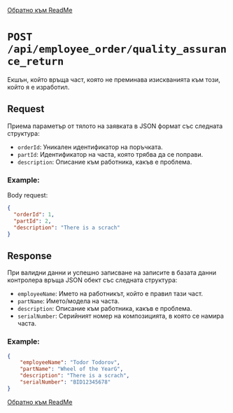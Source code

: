 
[Обратно към ReadMe](/README.md)

# `POST /api/employee_оrder/quality_assurance_return`
Екшън, който връща част, която не преминава изискванията към този, който я е изработил.

## Request
 Приема параметър от тялото на заявката в JSON формат със следната структура:

- `orderId`: Уникален идентификатор на поръчката.
- `partId`: Идентификатор на часта, която трябва да се поправи.
- `description`: Описание към работника, какъв е проблема.
### Example:
 Body request:

```json
{
  "orderId": 1,
  "partId": 2,
  "description": "There is a scrach"
}
```
## Response
При валидни данни и успешно записване на записите в базата данни контролера връща JSON обект със следната структура:

- `employeeName`: Името на работникът, който е правил тази част.
- `partName`: Името/модела на часта.
- `description`: Описание към работника, какъв е проблема.
- `serialNumber`: Серийният номер на композицията, в която се намира часта.
### Example:
```json
{
    "employeeName": "Todor Todorov",
    "partName": "Wheel of the YearG",
    "description": "There is a scrach",
    "serialNumber": "BID12345678"
}
```

[Обратно към ReadMe](/README.md)